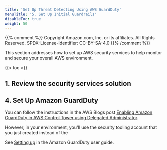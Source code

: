 ```yaml
---
title: 'Set Up Threat Detecting Using AWS GuardDuty'
menuTitle: '5. Set Up Initial Guardrails'
disableToc: true
weight: 50
---
```


{{% comment %}}
Copyright Amazon.com, Inc. or its affiliates. All Rights Reserved.
SPDX-License-Identifier: CC-BY-SA-4.0
{{% /comment %}}

This section addresses how to set up AWS security services to help monitor and secure your overall AWS environment.

{{< toc >}}

## 1. Review the security services solution



## 4. Set Up Amazon GuardDuty

You can follow the instructions in the AWS Blogs post [Enabling Amazon GuardDuty in AWS Control Tower using Delegated Administrator](https://aws.amazon.com/blogs/mt/automating-amazon-guardduty-deployment-in-aws-control-tower/).

However, in your environment, you'll use the security tooling account that you just created instead of the 

See [Setting up](https://docs.aws.amazon.com/guardduty/latest/ug/guardduty_settingup.html) in the Amazon GuardDuty user guide.









